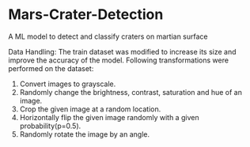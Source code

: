 # Mars-Crater-Detection
A ML model to detect and classify craters on martian surface

Data Handling: The train dataset was modified to increase its size and improve the accuracy of the model.
  Following transformations were performed on the dataset:
  1. Convert images to grayscale.
  2. Randomly change the brightness, contrast, saturation and hue of an image.
  3. Crop the given image at a random location.
  4. Horizontally flip the given image randomly with a given probability(p=0.5).
  5. Randomly rotate the image by an angle.
